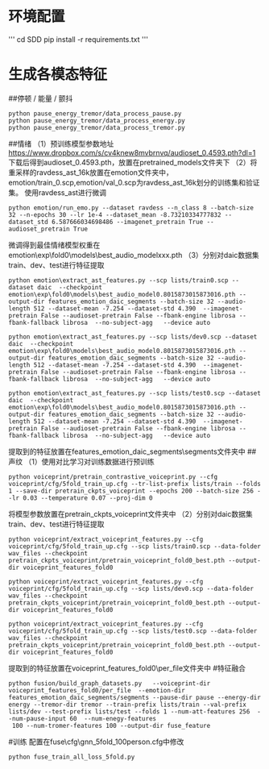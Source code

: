 #  环境配置
'''
cd SDD
pip install -r requirements.txt
'''
# 生成各模态特征
##停顿 / 能量 / 颤抖
```
python pause_energy_tremor/data_process_pause.py
python pause_energy_tremor/data_process_energy.py
python pause_energy_tremor/data_process_tremor.py
```
##情绪
（1）预训练模型参数地址
https://www.dropbox.com/s/cv4knew8mvbrnvq/audioset_0.4593.pth?dl=1
下载后得到audioset_0.4593.pth，放置在pretrained_models文件夹下
（2）将重采样的ravdess_ast_16k放置在emotion文件夹中，emotion/train_0.scp,emotion/val_0.scp为ravdess_ast_16k划分的训练集和验证集。
使用ravdess_ast进行微调
```
python emotion/run_emo.py --dataset ravdess --n_class 8 --batch-size 32 --n-epochs 30 --lr 1e-4 --dataset_mean -8.73210334777832 --dataset_std 6.587666034698486 --imagenet_pretrain True --audioset_pretrain True
```
微调得到最佳情绪模型权重在emotion\exp\fold0\models\best_audio_modelxxx.pth
（3）分别对daic数据集train、dev、test进行特征提取
```
python emotion\extract_ast_features.py --scp lists/train0.scp --dataset daic  --checkpoint emotion\exp\fold0\models\best_audio_model0.8015873015873016.pth --output-dir features_emotion_daic_segments --batch-size 32 --audio-length 512 --dataset-mean -7.254 --dataset-std 4.390  --imagenet-pretrain False --audioset-pretrain False --fbank-engine librosa --fbank-fallback librosa  --no-subject-agg   --device auto
```
```
python emotion\extract_ast_features.py --scp lists/dev0.scp --dataset daic  --checkpoint emotion\exp\fold0\models\best_audio_model0.8015873015873016.pth --output-dir features_emotion_daic_segments --batch-size 32 --audio-length 512 --dataset-mean -7.254 --dataset-std 4.390  --imagenet-pretrain False --audioset-pretrain False --fbank-engine librosa --fbank-fallback librosa  --no-subject-agg   --device auto
```
```
python emotion\extract_ast_features.py --scp lists/test0.scp --dataset daic  --checkpoint emotion\exp\fold0\models\best_audio_model0.8015873015873016.pth --output-dir features_emotion_daic_segments --batch-size 32 --audio-length 512 --dataset-mean -7.254 --dataset-std 4.390  --imagenet-pretrain False --audioset-pretrain False --fbank-engine librosa --fbank-fallback librosa  --no-subject-agg   --device auto
```
提取到的特征放置在features_emotion_daic_segments\segments文件夹中
##声纹
（1）使用对比学习对训练数据进行预训练
```
python voiceprint/pretrain_contrastive_voiceprint.py --cfg voiceprint/cfg/5fold_train_up.cfg --tr-list-prefix lists/train --folds 1 --save-dir pretrain_ckpts_voiceprint --epochs 200 --batch-size 256 --lr 0.03 --temperature 0.07 --proj-dim 0
```
将模型参数放置在pretrain_ckpts_voiceprint文件夹中
（2）分别对daic数据集train、dev、test进行特征提取
```
python voiceprint/extract_voiceprint_features.py --cfg voiceprint/cfg/5fold_train_up.cfg --scp lists/train0.scp --data-folder wav_files --checkpoint pretrain_ckpts_voiceprint/pretrain_voiceprint_fold0_best.pth --output-dir voiceprint_features_fold0
```
```
python voiceprint/extract_voiceprint_features.py --cfg voiceprint/cfg/5fold_train_up.cfg --scp lists/dev0.scp --data-folder wav_files --checkpoint pretrain_ckpts_voiceprint/pretrain_voiceprint_fold0_best.pth --output-dir voiceprint_features_fold0
```
```
python voiceprint/extract_voiceprint_features.py --cfg voiceprint/cfg/5fold_train_up.cfg --scp lists/test0.scp --data-folder wav_files --checkpoint pretrain_ckpts_voiceprint/pretrain_voiceprint_fold0_best.pth --output-dir voiceprint_features_fold0
```
提取到的特征放置在voiceprint_features_fold0\per_file文件夹中
#特征融合
```
python fusion/build_graph_datasets.py   --voiceprint-dir voiceprint_features_fold0/per_file  --emotion-dir features_emotion_daic_segments/segments --pause-dir pause --energy-dir energy --tremor-dir tremor --train-prefix lists/train --val-prefix lists/dev --test-prefix lists/test --folds 1 --num-att-features 256  --num-pause-input 60  --num-enegy-features
 100 --num-tromer-features 100 --output-dir fuse_feature
```
#训练
配置在fuse\cfg\gnn_5fold_100person.cfg中修改
```
python fuse_train_all_loss_5fold.py  
```
